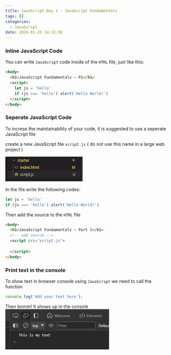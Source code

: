 ```yaml
---
title: JavaScript Day 3 - JavaScript Fundamentals
tags: []
categories:
  - JavaScript
date: 2024-01-23 14:13:59
---
```


### Inline JavaScript Code

You can write ```JavaScript``` code inside of the ```HTML``` file, just like this:

```HTML
<body>
  <h1>JavaScript Fundamentals – P1</h1>
  <script>
    let js = 'hello'
    if (js === 'hello') alert('Hello World!')
  </script>
</body>
```

### Seperate JavaScript Code

To increse the maintainability of your code, it is suggested to use a seperate JavaScript file

create a new JavaScript file ```script.js``` ( do not use this name in a large web project )

![New JavaScript file](../images/jd3/1.png)

In the file write the following codes:

```JavaScript
let js = 'hello'
if (js === 'hello') alert('Hello World!')
```

Then add the source to the ```HTML``` file

```HTML
<body>
  <h1>JavaScript Fundamentals – Part 1</h1>
  <!-- add source -->
  <script src="script.js">

  </script>
</body>
```

### Print text in the console

To show text in browser console using ```JavaScript``` we need to call the function

```JavaScript
console.log('Add your text here');
```

Then bomm! It shows up in the console
![Console log](../images/jd3/2.png)
